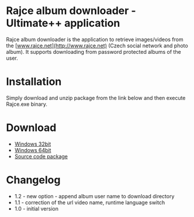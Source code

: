 # Rajce album downloader - Ultimate++ application

Rajce album downloader is the application to retrieve images/videos from the [www.rajce.net](http://www.rajce.net) (Czech social network and photo album). It supports downloading from password protected albums of the user.

# Installation

Simply download and unzip package from the link below and then execute Rajce.exe binary.

# Download

* [Windows 32bit](https://github.com/CoolmanCZ/rajce/raw/master/release/rajce-1.2-32bit.zip)
* [Windows 64bit](https://github.com/CoolmanCZ/rajce/raw/master/release/rajce-1.2-64bit.zip)
* [Source code package](https://github.com/CoolmanCZ/rajce/raw/master/release/Rajce.upp-1.2.tar.bz2)

# Changelog

* 1.2 - new option - append album user name to download directory
* 1.1 - correction of the url video name, runtime language switch
* 1.0 - initial version

